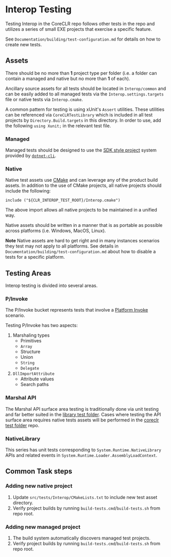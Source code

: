 # Interop Testing

Testing Interop in the CoreCLR repo follows other tests in the repo and utilizes a series of small EXE projects that exercise a specific feature.

See `Documentation/building/test-configuration.md` for details on how to create new tests.

## Assets

There should be no more than **1** project type per folder (i.e. a folder can contain a managed and native but no more than **1** of each).

Ancillary source assets for all tests should be located in `Interop/common` and can be easily added to all managed tests via the `Interop.settings.targets` file or native tests via `Interop.cmake`.

A common pattern for testing is using xUnit's `Assert` utilities. These utilities can be referenced via `CoreCLRTestLibrary` which is included in all test projects by `Directory.Build.targets` in this directory. In order to use, add the following `using Xunit;` in the relevant test file.

### Managed

Managed tests should be designed to use the [SDK style project](https://learn.microsoft.com/en-us/dotnet/core/tools/csproj) system provided by [`dotnet-cli`](https://github.com/dotnet/cli).

### Native

Native test assets use [CMake](https://cmake.org/) and can leverage any of the product build assets. In addition to the use of CMake projects, all native projects should include the following:

`include ("${CLR_INTEROP_TEST_ROOT}/Interop.cmake")`

The above import allows all native projects to be maintained in a unified way.

Native assets should be written in a manner that is as portable as possible across platforms (i.e. Windows, MacOS, Linux).

**Note** Native assets are hard to get right and in many instances scenarios they test may not apply to all platforms. See details in `Documentation/building/test-configuration.md` about how to disable a tests for a specific platform.

## Testing Areas

Interop testing is divided into several areas.

### P/Invoke

The P/Invoke bucket represents tests that involve a [Platform Invoke](https://learn.microsoft.com/en-us/dotnet/standard/native-interop) scenario.

Testing P/Invoke has two aspects:

1) Marshaling types
    * Primitives
    * `Array`
    * Structure
    * Union
    * `String`
    * `Delegate`
1) `DllImportAttribute`
    * Attribute values
    * Search paths

### Marshal API

The Marshal API surface area testing is traditionally done via unit testing and far better suited in the [library test folder](https://github.com/dotnet/runtime/tree/main/src/libraries/System.Runtime.InteropServices/tests). Cases where testing the API surface area requires native tests assets will be performed in the [coreclr test folder](https://github.com/dotnet/runtime/tree/main/src/tests/Interop) repo.

### NativeLibrary

This series has unit tests corresponding to `System.Runtime.NativeLibrary` APIs and related events in `System.Runtime.Loader.AssemblyLoadContext`.

## Common Task steps

### Adding new native project
1) Update `src/tests/Interop/CMakeLists.txt` to include new test asset directory.
1) Verify project builds by running `build-tests.cmd`/`build-tests.sh` from repo root.

### Adding new managed project
1) The build system automatically discovers managed test projects.
1) Verify project builds by running `build-tests.cmd`/`build-tests.sh` from repo root.
